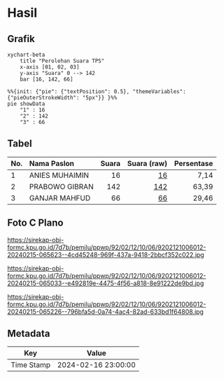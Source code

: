 # Hasil

## Grafik

```mermaid
xychart-beta
    title "Perolehan Suara TPS"
    x-axis [01, 02, 03]
    y-axis "Suara" 0 --> 142
    bar [16, 142, 66]
```

```mermaid
%%{init: {"pie": {"textPosition": 0.5}, "themeVariables": {"pieOuterStrokeWidth": "5px"}} }%%
pie showData
    "1" : 16
    "2" : 142
    "3" : 66
```

## Tabel

| No. | Nama Paslon    | Suara | Suara (raw) | Persentase |
|:--- |:-------------- | -----:| -----------:| ----------:|
| 1   | ANIES MUHAIMIN | 16    | [16][p-1]   | 7,14       |
| 2   | PRABOWO GIBRAN | 142   | [142][p-2]  | 63,39      |
| 3   | GANJAR MAHFUD  | 66    | [66][p-3]   | 29,46      |


[p-1]: https://github.com/gigit-pemilu/pemilu-2024-92-papua-barat/blob/main/pilpres/hitung-suara/sub/92-papua-barat/sub/02-manokwari/sub/12-manokwari-barat/sub/1006-manokwari-timur/sub/012-tps/sub/paslon-1.txt
[p-2]: https://github.com/gigit-pemilu/pemilu-2024-92-papua-barat/blob/main/pilpres/hitung-suara/sub/92-papua-barat/sub/02-manokwari/sub/12-manokwari-barat/sub/1006-manokwari-timur/sub/012-tps/sub/paslon-2.txt
[p-3]: https://github.com/gigit-pemilu/pemilu-2024-92-papua-barat/blob/main/pilpres/hitung-suara/sub/92-papua-barat/sub/02-manokwari/sub/12-manokwari-barat/sub/1006-manokwari-timur/sub/012-tps/sub/paslon-3.txt

## Foto C Plano

https://sirekap-obj-formc.kpu.go.id/7d7b/pemilu/ppwp/92/02/12/10/06/9202121006012-20240215-065623--4cd45248-969f-437a-9418-2bbcf352c022.jpg

https://sirekap-obj-formc.kpu.go.id/7d7b/pemilu/ppwp/92/02/12/10/06/9202121006012-20240215-065033--e492819e-4475-4f56-a818-8e91222de9bd.jpg

https://sirekap-obj-formc.kpu.go.id/7d7b/pemilu/ppwp/92/02/12/10/06/9202121006012-20240215-065226--796bfa5d-0a74-4ac4-82ad-633bd1f64808.jpg


## Metadata

| Key        | Value               |
| ---------- | ------------------- |
| Time Stamp | 2024-02-16 23:00:00 |



